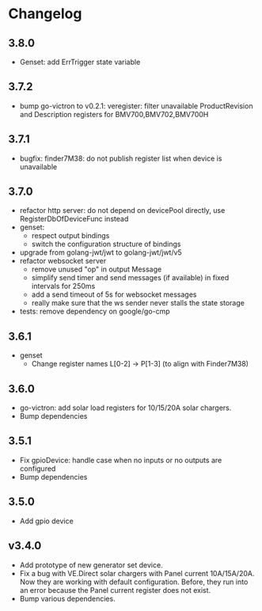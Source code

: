 # Changelog

## 3.8.0
- Genset: add ErrTrigger state variable

## 3.7.2
- bump go-victron to v0.2.1:
  veregister: filter unavailable ProductRevision and Description registers for BMV700,BMV702,BMV700H

## 3.7.1
* bugfix: finder7M38: do not publish register list when device is unavailable

## 3.7.0
* refactor http server: do not depend on devicePool directly, use RegisterDbOfDeviceFunc instead
* genset:
  * respect output bindings
  * switch the configuration structure of bindings
* upgrade from golang-jwt/jwt to golang-jwt/jwt/v5
* refactor websocket server
  * remove unused "op" in output Message
  * simplify send timer and send messages (if available) in fixed intervals for 250ms
  * add a send timeout of 5s for websocket messages
  * really make sure that the ws sender never stalls the state storage
* tests: remove dependency on google/go-cmp

## 3.6.1
* genset
  * Change register names L[0-2] -> P[1-3] (to align with Finder7M38)

## 3.6.0
* go-victron: add solar load registers for 10/15/20A solar chargers.
* Bump dependencies

## 3.5.1
* Fix gpioDevice: handle case when no inputs or no outputs are configured
* Bump dependencies

## 3.5.0
* Add gpio device

## v3.4.0
* Add prototype of new generator set device.
* Fix a bug with VE.Direct solar chargers with Panel current 10A/15A/20A. Now they are working with default configuration.
  Before, they run into an error because the Panel current register does not exist.
* Bump various dependencies.
